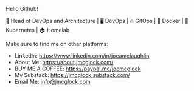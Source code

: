 Hello Github!

💼 Head of DevOps and Architecture | 🖥️ DevOps | 🔥 GitOps | 🐋 Docker | 🚢 Kubernetes | 🏠 Homelab

Make sure to find me on other platforms:

- LinkedIn: https://www.linkedin.com/in/joeamclaughlin
- About Me: https://about.jmcglock.com/
- BUY ME A COFFEE: https://paypal.me/joemcglock
- My Substack: https://jmcglock.substack.com/
- Email Me: info@jmcglock.com
